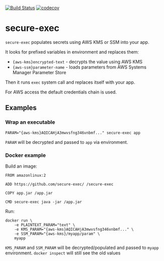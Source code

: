 [![Build Status](https://travis-ci.com/s12v/secure-exec.svg?branch=master)](https://travis-ci.com/s12v/secure-exec)
[![codecov](https://codecov.io/gh/s12v/secure-exec/branch/master/graph/badge.svg)](https://codecov.io/gh/s12v/secure-exec)

# secure-exec

`secure-exec` populates secrets using AWS KMS or SSM into your app.

It looks for prefixed variables in environment and replaces them:
 - `{aws-kms}encrypted-text` - decrypts the value using AWS KMS
 - `{aws-ssm}parameter-name` - loads parameters from AWS Systems Manager Parameter Store
 
Then it runs `exec` system call and replaces itself with your app.
 
For AWS access the default credentials chain is used. 

## Examples

### Wrap an executable

```
PARAM="{aws-kms}AQICAHjA3mwvsfng346vnbmf..." secure-exec app
```

`PARAM` will be decrypted and passed to `app` via environment.

### Docker example

Build an image:

```
FROM amazonlinux:2

ADD https://github.com/secure-exec/ /secure-exec

COPY app.jar /app.jar

CMD secure-exec java -jar /app.jar
```

Run:
```
docker run \
    -e PLAINTEXT_PARAM="text" \
    -e KMS_PARAM="{aws-kms}AQICAHjA3mwvsfng346vnbmf..." \
    -e SSM_PARAM="{aws-kms}/myapp/param" \
    myapp 
```

`KMS_PARAM` and `SSM_PARAM` will be decrypted/populated and passed to `myapp` environment.
`docker inspect` will still see the old values
